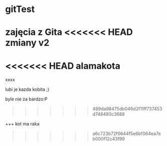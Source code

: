 ﻿gitTest
=======

zajęcia z Gita
<<<<<<< HEAD
zmiany v2
=======
<<<<<<< HEAD
alamakota
=======

xxxx
 

lubi je kazda kobita ;)

byle nie za bardzo:P

>>>>>>> 499da98475db046d2f11ff737453d748480c3688

+++
kot ma raka
>>>>>>> a6c723b72f6644f5e6bf064ea7eb000f12c43f99
